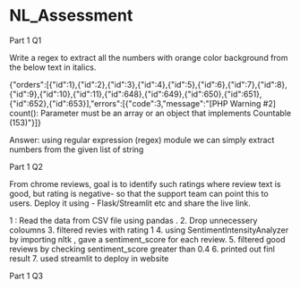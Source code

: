 # NL_Assessment

Part 1 Q1

Write a regex to extract all the numbers with orange color background from the below text in italics.

{"orders":[{"id":1},{"id":2},{"id":3},{"id":4},{"id":5},{"id":6},{"id":7},{"id":8},{"id":9},{"id":10},{"id":11},{"id":648},{"id":649},{"id":650},{"id":651},{"id":652},{"id":653}],"errors":[{"code":3,"message":"[PHP Warning #2] count(): Parameter must be an array or an object that implements Countable (153)"}]}

Answer: using regular expression (regex) module we can simply extract numbers from the given list of string

Part 1 Q2 

From chrome reviews, goal is to identify such ratings where review text is good, but rating is negative- so that the support team can point this to users. Deploy it using - Flask/Streamlit etc and share the live link.

1 : Read the data from CSV file using pandas .
2. Drop unnecessery coloumns
3. filtered revies with rating 1
4. using SentimentIntensityAnalyzer by importing nltk , gave a sentiment_score for each review.
5. filtered good reviews by checking sentiment_score greater than 0.4
6. printed out finl result
7. used streamlit to deploy in website

Part 1 Q3
